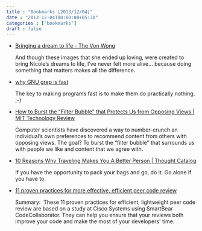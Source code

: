 ```yaml
---
title : "Bookmarks [2013/12/04]"
date : "2013-12-04T00:00:00+05:30"
categories : ["bookmarks"]
draft : false
---
```


-   [Bringing a dream to life - The Von Wong](http://www.vonwong.com/blog/bringing-a-dream-to-life/)

    And though these images that she ended up loving, were created to
    bring Nicole’s dreams to life, I’ve never felt more alive… because
    doing something that matters makes all the difference.

-   [why GNU grep is fast](http://lists.freebsd.org/pipermail/freebsd-current/2010-August/019310.html)

    The key to making programs fast is to make them do practically
    nothing. ;-)

-   [How to Burst the "Filter Bubble" that Protects Us from Opposing Views | MIT Technology Review](http://www.technologyreview.com/view/522111/how-to-burst-the-filter-bubble-that-protects-us-from-opposing-views/)

    Computer scientists have discovered a way to number-crunch an
    individual’s own preferences to recommend content from others with
    opposing views. The goal? To burst the “filter bubble” that
    surrounds us with people we like and content that we agree with.

-   [10 Reasons Why Traveling Makes You A Better Person | Thought Catalog](http://thoughtcatalog.com/scott-percelay/2013/10/10-reasons-why-traveling-makes-you-a-better-person/)

    If you have the opportunity to pack your bags and go, do it. Go
    alone if you have to.

-   [11 proven practices for more effective, efficient peer code review](http://www.ibm.com/developerworks/rational/library/11-proven-practices-for-peer-review/)

    Summary:  These 11 proven practices for efficient, lightweight peer
    code review are based on a study at Cisco Systems using SmartBear
    CodeCollaborator. They can help you ensure that your reviews both
    improve your code and make the most of your developers' time.
